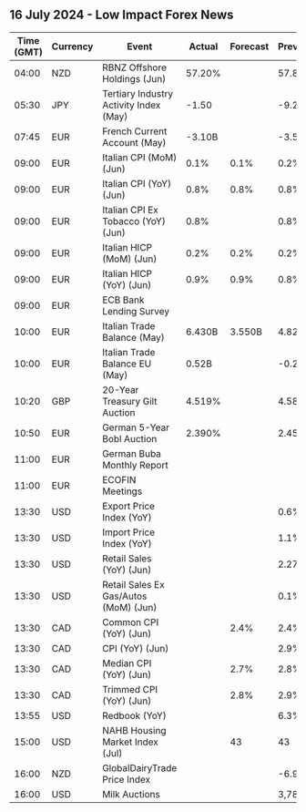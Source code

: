 ## 16 July 2024 - Low Impact Forex News

| Time (GMT) | Currency | Event | Actual | Forecast | Previous |
|------|----------|-------|--------|----------|----------|
| 04:00 | NZD | RBNZ Offshore Holdings (Jun) | 57.20% |  | 57.80% |
| 05:30 | JPY | Tertiary Industry Activity Index (May) | -1.50 |  | -9.20 |
| 07:45 | EUR | French Current Account (May) | -3.10B |  | -3.50B |
| 09:00 | EUR | Italian CPI (MoM) (Jun) | 0.1% | 0.1% | 0.2% |
| 09:00 | EUR | Italian CPI (YoY) (Jun) | 0.8% | 0.8% | 0.8% |
| 09:00 | EUR | Italian CPI Ex Tobacco (YoY) (Jun) | 0.8% |  | 0.8% |
| 09:00 | EUR | Italian HICP (MoM) (Jun) | 0.2% | 0.2% | 0.2% |
| 09:00 | EUR | Italian HICP (YoY) (Jun) | 0.9% | 0.9% | 0.8% |
| 09:00 | EUR | ECB Bank Lending Survey |  |  |  |
| 10:00 | EUR | Italian Trade Balance (May) | 6.430B | 3.550B | 4.829B |
| 10:00 | EUR | Italian Trade Balance EU (May) | 0.52B |  | -0.21B |
| 10:20 | GBP | 20-Year Treasury Gilt Auction | 4.519% |  | 4.580% |
| 10:50 | EUR | German 5-Year Bobl Auction | 2.390% |  | 2.450% |
| 11:00 | EUR | German Buba Monthly Report |  |  |  |
| 11:00 | EUR | ECOFIN Meetings |  |  |  |
| 13:30 | USD | Export Price Index (YoY) |  |  | 0.6% |
| 13:30 | USD | Import Price Index (YoY) |  |  | 1.1% |
| 13:30 | USD | Retail Sales (YoY) (Jun) |  |  | 2.27% |
| 13:30 | USD | Retail Sales Ex Gas/Autos (MoM) (Jun) |  |  | 0.1% |
| 13:30 | CAD | Common CPI (YoY) (Jun) |  | 2.4% | 2.4% |
| 13:30 | CAD | CPI (YoY) (Jun) |  |  | 2.9% |
| 13:30 | CAD | Median CPI (YoY) (Jun) |  | 2.7% | 2.8% |
| 13:30 | CAD | Trimmed CPI (YoY) (Jun) |  | 2.8% | 2.9% |
| 13:55 | USD | Redbook (YoY) |  |  | 6.3% |
| 15:00 | USD | NAHB Housing Market Index (Jul) |  | 43 | 43 |
| 16:00 | NZD | GlobalDairyTrade Price Index |  |  | -6.9% |
| 16:00 | USD | Milk Auctions |  |  | 3,782.0 |
